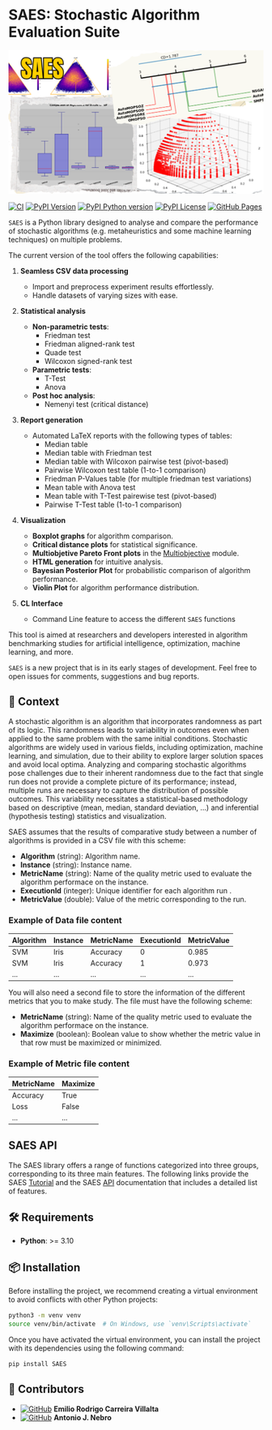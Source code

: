 # SAES: Stochastic Algorithm Evaluation Suite
![SAES](https://raw.githubusercontent.com/jMetal/SAES/main/docs/SAES.png)

[![CI](https://github.com/jMetal/SAES/actions/workflows/test.yml/badge.svg)](https://github.com/jMetal/SAES/actions/workflows/test.yml)
[![PyPI Version](https://img.shields.io/pypi/v/SAES.svg)](https://pypi.org/project/SAES/)
[![PyPI Python version](https://img.shields.io/pypi/pyversions/SAES.svg)](https://pypi.org/project/SAES/)
[![PyPI License](https://img.shields.io/pypi/l/SAES.svg)](https://pypi.org/project/SAES/)
[![GitHub Pages](https://img.shields.io/badge/docs-GitHub%20Pages-red)](https://jMetal.github.io/SAES/)

`SAES` is a Python library designed to analyse and compare the performance of stochastic algorithms (e.g. metaheuristics and some machine learning techniques) on multiple problems. 

The current version of the tool offers the following capabilities:  
1. **Seamless CSV data processing**  
   - Import and preprocess experiment results effortlessly.  
   - Handle datasets of varying sizes with ease.  

2. **Statistical analysis**  
   - **Non-parametric tests**:  
     - Friedman test  
     - Friedman aligned-rank test
     - Quade test
     - Wilcoxon signed-rank test  
   - **Parametric tests**:
     - T-Test
     - Anova
   - **Post hoc analysis**:  
     - Nemenyi test (critical distance)

3. **Report generation**  
   - Automated LaTeX reports with the following types of tables:  
     - Median table  
     - Median table with Friedman test  
     - Median table with Wilcoxon pairwise test (pivot-based)  
     - Pairwise Wilcoxon test table (1-to-1 comparison)  
     - Friedman P-Values table (for multiple friedman test variations)
     - Mean table with Anova test
     - Mean table with T-Test pairewise test (pivot-based)
     - Pairwise T-Test table (1-to-1 comparison)

4. **Visualization**  
   - **Boxplot graphs** for algorithm comparison.  
   - **Critical distance plots** for statistical significance.  
   - **Multiobjetive Pareto Front plots** in the [Multiobjective](https://jMetal.github.io/SAES/configure/multiobjective.html) module.
   - **HTML generation** for intuitive analysis.
   - **Bayesian Posterior Plot** for probabilistic comparison of algorithm performance.
   - **Violin Plot** for algorithm performance distribution.

5. **CL Interface**
   - Command Line feature to access the different `SAES` functions 

This tool is aimed at researchers and developers interested in algorithm benchmarking studies for artificial intelligence, optimization, machine learning, and more.

`SAES` is a new project that is in its early stages of development. Feel free to open issues for comments, suggestions and bug reports.

## 📖 Context
A stochastic algorithm is an algorithm that incorporates randomness as part of its logic. This randomness leads to variability in outcomes even when applied to the same problem with the same initial conditions. Stochastic algorithms are widely used in various fields, including optimization, machine learning, and simulation, due to their ability to explore larger solution spaces and avoid local optima. Analyzing and comparing stochastic algorithms pose challenges due to their inherent randomness due to the fact that single run does not provide a complete picture of its performance; instead, multiple runs are necessary to capture the distribution of possible outcomes. This variability necessitates a statistical-based methodology based on descriptive (mean, median, standard deviation, ...) and inferential (hypothesis testing) statistics and visualization.

SAES assumes that the results of comparative study between a number of algorithms is provided in a CSV file with this scheme:

- **Algorithm** (string):  Algorithm name.
- **Instance** (string): Instance name. 
- **MetricName** (string): Name of the quality metric used to evaluate the algorithm performace on the instance. 
- **ExecutionId** (integer): Unique identifier for each algorithm run .
- **MetricValue** (double): Value of the metric corresponding to the run. 

### Example of Data file content

| Algorithm | Instance    | MetricName    | ExecutionId | MetricValue         |
|-----------|-------------|---------------|-------------|---------------------|
| SVM       | Iris        | Accuracy      | 0           | 0.985               |
| SVM       | Iris        | Accuracy      | 1           | 0.973               |
| ...       | ...         | ...           | ...         | ...                 |

You will also need a second file to store the information of the different metrics that you to make study. The file must have the following scheme:

- **MetricName** (string): Name of the quality metric used to evaluate the algorithm performace on the instance.
- **Maximize** (boolean): Boolean value to show whether the metric value in that row must be maximized or minimized.

### Example of Metric file content

| MetricName | Maximize    |
|------------|-------------|
| Accuracy   | True        |
| Loss       | False       |
| ...        | ...         |

## SAES API

The SAES library offers a range of functions categorized into three groups, corresponding to its three main features. The following links provide the SAES [Tutorial](https://github.com/jMetal/SAES/tree/main/notebooks) and the SAES [API](https://jMetal.github.io/SAES/API/api.html) documentation that includes a detailed list of features.

## 🛠 Requirements

- **Python**: >= 3.10

## 📦 Installation
Before installing the project, we recommend creating a virtual environment to avoid conflicts with other Python projects:
```sh
python3 -m venv venv
source venv/bin/activate  # On Windows, use `venv\Scripts\activate`
```

Once you have activated the virtual environment, you can install the project with its dependencies using the following command:
```sh
pip install SAES
```

## 🤝 Contributors

- [![GitHub](https://img.shields.io/badge/GitHub-100000?style=flat&logo=github&logoColor=white)](https://github.com/rorro6787) **Emilio Rodrigo Carreira Villalta**
- [![GitHub](https://img.shields.io/badge/GitHub-100000?style=flat&logo=github&logoColor=white)](https://github.com/ajnebro) **Antonio J. Nebro**
